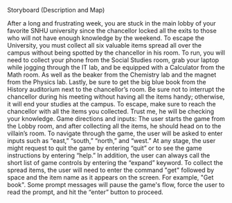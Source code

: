 Storyboard (Description and Map)

After a long and frustrating week, you are stuck in the main lobby of your favorite SNHU university since the chancellor locked all the exits to those who will not have enough knowledge by the weekend. To escape the University, you must collect all six valuable items spread all over the campus without being spotted by the chancellor in his room. To run, you will need to collect your phone from the Social Studies room, grab your laptop while jogging through the IT lab, and be equipped with a Calculator from the Math room. As well as the beaker from the Chemistry lab and the magnet from the Physics lab. Lastly, be sure to get the big blue book from the History auditorium next to the chancellor’s room. Be sure not to interrupt the chancellor during his meeting without having all the items handy; otherwise, it will end your studies at the campus. To escape, make sure to reach the chancellor with all the items you collected. Trust me, he will be checking your knowledge.
Game directions and inputs: The user starts the game from the Lobby room, and after collecting all the items, he should head on to the villain’s room. To navigate through the game, the user will be asked to enter inputs such as “east,” “south,” “north,” and “west.” At any stage, the user might request to quit the game by entering “quit” or to see the game instructions by entering “help.” In addition, the user can always call the short list of game controls by entering the “expand” keyword. To collect the spread items, the user will need to enter the command "get" followed by space and the item name as it appears on the screen. For example, "Get book". Some prompt messages will pause the game's flow, force the user to read the prompt, and hit the “enter” button to proceed.
